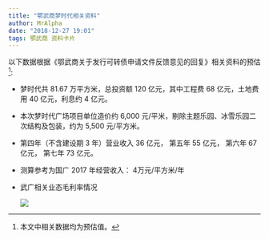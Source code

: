 ```yaml
---
title: "鄂武商梦时代相关资料"
author: MrAlpha
date: "2018-12-27 19:01"
tags: 鄂武商 资料卡片
---
```


以下数据根据《鄂武商关于发行可转债申请文件反馈意见的回复》相关资料的预估[^1]:

- 梦时代共 81.67 万平方米，总投资额 120 亿元，其中工程费 68 亿元，土地费用 40 亿元，利息约 4 亿元。
- 本次梦时代广场项目单位造价约 6,000 元/平米，剔除主题乐园、冰雪乐园二次结构及包装，约为 5,500 元/平方米。
- 第四年（不含建设期 3 年）营业收入 36 亿元， 第五年 55 亿元， 第六年 67 亿元， 第七年 73 亿元。
- 测算参考为国广 2017 年经营收入： 4万元/平方米/年
- 武广相关业态毛利率情况

  ![](https://netimages.oss-cn-beijing.aliyuncs.com/img/20181227204301.png)


[^1]: 本文中相关数据均为预估值。
